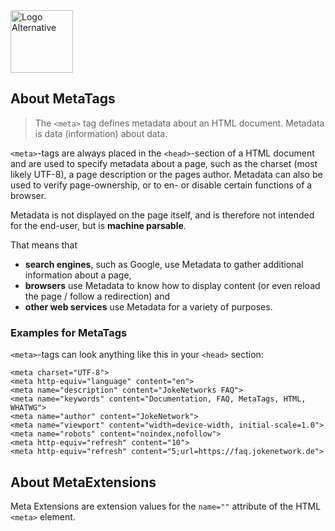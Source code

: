 <img src="https://faq.jokenetwork.de/img/logo.svg" alt="Logo Alternative" width="100">

## About MetaTags

> The `<meta>` tag defines metadata about an HTML document. Metadata is data (information) about data.

`<meta>`-tags are always placed in the `<head>`-section of a HTML document and are used to specify metadata about a page, such as the charset (most likely UTF-8), a page description or the pages author. 
Metadata can also be used to verify page-ownership, or to en- or disable certain functions of a browser.

Metadata is not displayed on the page itself, and is therefore not intended for the end-user, but is **machine parsable**.

That means that
- __**search engines**__, such as Google, use Metadata to gather additional information about a page,
-  __**browsers**__ use Metadata to know how to display content (or even reload the page / follow a redirection) and
-  __**other web services**__ use Metadata for a variety of purposes.

### Examples for MetaTags
`<meta>`-tags can look anything like this in your `<head>` section:

    <meta charset="UTF-8">
    <meta http-equiv="language" content="en">
    <meta name="description" content="JokeNetworks FAQ">
    <meta name="keywords" content="Documentation, FAQ, MetaTags, HTML, WHATWG">
    <meta name="author" content="JokeNetwork">
    <meta name="viewport" content="width=device-width, initial-scale=1.0">
    <meta name="robots" content="noindex,nofollow">
    <meta http-equiv="refresh" content="10">
    <meta http-equiv="refresh" content="5;url=https://faq.jokenetwork.de">


## About MetaExtensions

Meta Extensions are extension values for the `name=""` attribute of the HTML `<meta>` element.

